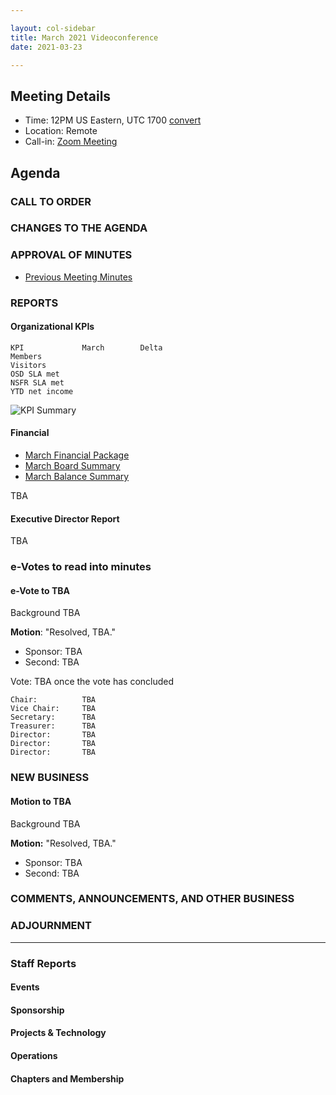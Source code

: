 ```yaml
---

layout: col-sidebar
title: March 2021 Videoconference
date: 2021-03-23

---
```


## Meeting Details

- Time: 12PM US Eastern, UTC 1700 [convert](https://www.timeanddate.com/worldclock/meetingdetails.html?year=2020&month=11&day=24&hour=17&min=0&sec=0&p1=16&p2=919&p3=78&p4=136&p5=137&p6=176&p7=179)
- Location: Remote
- Call-in: [Zoom Meeting](https://zoom.us/j/675935446)

## Agenda

### CALL TO ORDER

<!--
Board Members
- Grant Ongers, Martin Knobloch, Owen Pendlebury, Sherif Mansour, Vandana Verma Sehgal, Joubin Jabbari, Bil Corry

Guests
Andrew van der Stock, Tom Pappas, Dawn Aitken, Emily Berman, Harold Blankenship, Lisa Jones, Alonna Stock, Kelly Santalucia
-->

### CHANGES TO THE AGENDA

### APPROVAL OF MINUTES

- [Previous Meeting Minutes](/www-board/minutes/YYYYMM)

### REPORTS

#### Organizational KPIs

```
KPI	            March        Delta
Members         
Visitors        
OSD SLA met     
NSFR SLA met    
YTD net income  
```

![KPI Summary](/www-board/attachments/202011-board-kpi-summary.png)

#### Financial

- [March Financial Package](/www-board/attachments/YYYYMM-board-summary.pdf)
- [March Board Summary](/www-board/attachments/YYYYMM-board-summary.pdf)
- [March Balance Summary](/www-board/attachments/YYYYMM-balance-summary.pdf)

TBA

#### Executive Director Report

TBA

### e-Votes to read into minutes

#### e-Vote to TBA

Background TBA

**Motion**: "Resolved, TBA."

- Sponsor: TBA
- Second: TBA

Vote: TBA once the vote has concluded

```
Chair:          TBA
Vice Chair:     TBA
Secretary:      TBA
Treasurer:      TBA
Director:       TBA
Director:       TBA
Director:       TBA
```

### NEW BUSINESS

#### Motion to TBA

Background TBA

**Motion:** "Resolved, TBA."

- Sponsor: TBA
- Second: TBA

### COMMENTS, ANNOUNCEMENTS, AND OTHER BUSINESS

### ADJOURNMENT

***

### Staff Reports

#### Events

#### Sponsorship

#### Projects & Technology

#### Operations

#### Chapters and Membership
